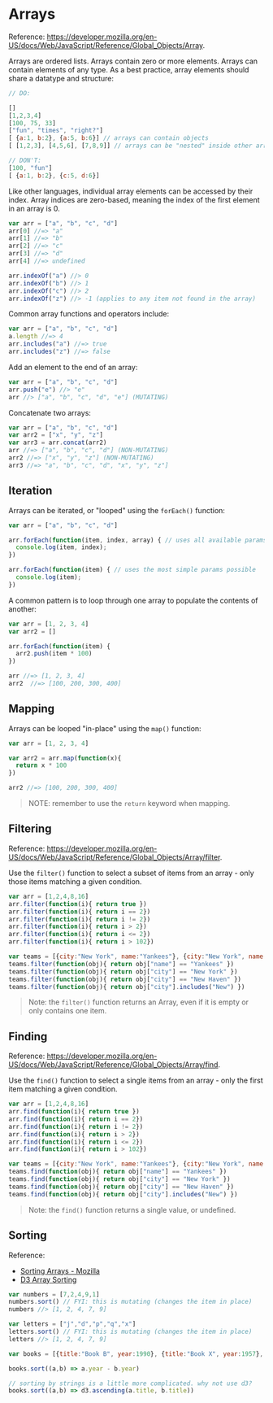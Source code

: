 
# Arrays

Reference: https://developer.mozilla.org/en-US/docs/Web/JavaScript/Reference/Global_Objects/Array.

Arrays are ordered lists. Arrays contain zero or more elements. Arrays can contain elements of any type. As a best practice, array elements should share a datatype and structure:

```` js
// DO:

[]
[1,2,3,4]
[100, 75, 33]
["fun", "times", "right?"]
[ {a:1, b:2}, {a:5, b:6}] // arrays can contain objects
[ [1,2,3], [4,5,6], [7,8,9]] // arrays can be "nested" inside other arrays

// DON'T:
[100, "fun"]
[ {a:1, b:2}, {c:5, d:6}]
````

Like other languages, individual array elements can be accessed by their index. Array indices are zero-based, meaning the index of the first element in an array is 0.

```` js
var arr = ["a", "b", "c", "d"]
arr[0] //=> "a"
arr[1] //=> "b"
arr[2] //=> "c"
arr[3] //=> "d"
arr[4] //=> undefined

arr.indexOf("a") //> 0
arr.indexOf("b") //> 1
arr.indexOf("c") //> 2
arr.indexOf("z") //> -1 (applies to any item not found in the array)
````

Common array functions and operators include:

```` js
var arr = ["a", "b", "c", "d"]
a.length //=> 4
arr.includes("a") //=> true
arr.includes("z") //=> false
````

Add an element to the end of an array:

```` js
var arr = ["a", "b", "c", "d"]
arr.push("e") //> "e"
arr //> ["a", "b", "c", "d", "e"] (MUTATING)
````

Concatenate two arrays:

```` js
var arr = ["a", "b", "c", "d"]
var arr2 = ["x", "y", "z"]
var arr3 = arr.concat(arr2)
arr //=> ["a", "b", "c", "d"] (NON-MUTATING)
arr2 //=> ["x", "y", "z"] (NON-MUTATING)
arr3 //=> "a", "b", "c", "d", "x", "y", "z"]
````

## Iteration

Arrays can be iterated, or "looped" using the `forEach()` function:

```` js
var arr = ["a", "b", "c", "d"]

arr.forEach(function(item, index, array) { // uses all available params
  console.log(item, index);
})

arr.forEach(function(item) { // uses the most simple params possible
  console.log(item);
})
````

A common pattern is to loop through one array to populate the contents of another:

```` js
var arr = [1, 2, 3, 4]
var arr2 = []

arr.forEach(function(item) {
  arr2.push(item * 100)
})

arr //=> [1, 2, 3, 4]
arr2  //=> [100, 200, 300, 400]
````

## Mapping

Arrays can be looped "in-place" using the `map()` function:

```` js
var arr = [1, 2, 3, 4]

var arr2 = arr.map(function(x){
  return x * 100
})

arr2 //=> [100, 200, 300, 400]
````

> NOTE: remember to use the `return` keyword when mapping.

## Filtering

Reference: https://developer.mozilla.org/en-US/docs/Web/JavaScript/Reference/Global_Objects/Array/filter.

Use the `filter()` function to select a subset of items from an array - only those items matching a given condition.

```` js
var arr = [1,2,4,8,16]
arr.filter(function(i){ return true })
arr.filter(function(i){ return i == 2})
arr.filter(function(i){ return i != 2})
arr.filter(function(i){ return i > 2})
arr.filter(function(i){ return i <= 2})
arr.filter(function(i){ return i > 102})
````

```` js
var teams = [{city:"New York", name:"Yankees"}, {city:"New York", name:"Mets"}, {city:"Boston", name:"Red Sox"}]
teams.filter(function(obj){ return obj["name"] == "Yankees" })
teams.filter(function(obj){ return obj["city"] == "New York" })
teams.filter(function(obj){ return obj["city"] == "New Haven" })
teams.filter(function(obj){ return obj["city"].includes("New") })
````

> Note: the `filter()` function returns an Array, even if it is empty or only contains one item.

## Finding

Reference: https://developer.mozilla.org/en-US/docs/Web/JavaScript/Reference/Global_Objects/Array/find.

Use the `find()` function to select a single items from an array - only the first item matching a given condition.

```` js
var arr = [1,2,4,8,16]
arr.find(function(i){ return true })
arr.find(function(i){ return i == 2})
arr.find(function(i){ return i != 2})
arr.find(function(i){ return i > 2})
arr.find(function(i){ return i <= 2})
arr.find(function(i){ return i > 102})
````

```` js
var teams = [{city:"New York", name:"Yankees"}, {city:"New York", name:"Mets"}, {city:"Boston", name:"Red Sox"}]
teams.find(function(obj){ return obj["name"] == "Yankees" })
teams.find(function(obj){ return obj["city"] == "New York" })
teams.find(function(obj){ return obj["city"] == "New Haven" })
teams.find(function(obj){ return obj["city"].includes("New") })

````

> Note: the `find()` function returns a single value, or undefined.

## Sorting

Reference:
  + [Sorting Arrays - Mozilla](https://developer.mozilla.org/en-US/docs/Web/JavaScript/Reference/Global_Objects/Array/sort)
  + [D3 Array Sorting](https://github.com/d3/d3-array#ascending)

```js
var numbers = [7,2,4,9,1]
numbers.sort() // FYI: this is mutating (changes the item in place)
numbers //> [1, 2, 4, 7, 9]

var letters = ["j","d","p","q","x"]
letters.sort() // FYI: this is mutating (changes the item in place)
letters //> [1, 2, 4, 7, 9]
```


```js
var books = [{title:"Book B", year:1990}, {title:"Book X", year:1957}, {title:"Book A", year:2030}]

books.sort((a,b) => a.year - b.year)

// sorting by strings is a little more complicated. why not use d3?
books.sort((a,b) => d3.ascending(a.title, b.title))
```
